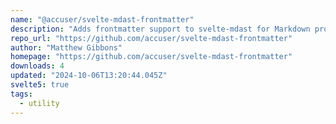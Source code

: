 ```yaml
---
name: "@accuser/svelte-mdast-frontmatter"
description: "Adds frontmatter support to svelte-mdast for Markdown processing."
repo_url: "https://github.com/accuser/svelte-mdast-frontmatter"
author: "Matthew Gibbons"
homepage: "https://github.com/accuser/svelte-mdast-frontmatter"
downloads: 4
updated: "2024-10-06T13:20:44.045Z"
svelte5: true
tags: 
  - utility
---
```

